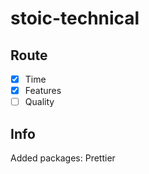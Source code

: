 # stoic-technical

## Route

-   [x] Time
-   [x] Features
-   [ ] Quality

## Info

Added packages: Prettier
